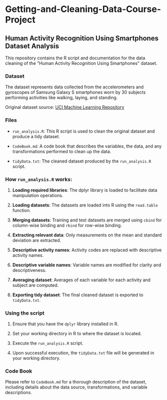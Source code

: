 # Getting-and-Cleaning-Data-Course-Project

## Human Activity Recognition Using Smartphones Dataset Analysis

This repository contains the R script and documentation for the data cleaning of the "Human Activity Recognition Using Smartphones" dataset.

### Dataset

The dataset represents data collected from the accelerometers and gyroscopes of Samsung Galaxy S smartphones worn by 30 subjects performing activities like walking, laying, and standing.

Original dataset source: [UCI Machine Learning Repository](http://archive.ics.uci.edu/ml/datasets/Human+Activity+Recognition+Using+Smartphones)

### Files

- `run_analysis.R`: This R script is used to clean the original dataset and produce a tidy dataset.
  
- `CodeBook.md`: A code book that describes the variables, the data, and any transformations performed to clean up the data.

- `tidyData.txt`: The cleaned dataset produced by the `run_analysis.R` script.

### How `run_analysis.R` works:

1. **Loading required libraries**: The dplyr library is loaded to facilitate data manipulation operations.

2. **Loading datasets**: The datasets are loaded into R using the `read.table` function.

3. **Merging datasets**: Training and test datasets are merged using `cbind` for column-wise binding and `rbind` for row-wise binding.

4. **Extracting relevant data**: Only measurements on the mean and standard deviation are extracted.

5. **Descriptive activity names**: Activity codes are replaced with descriptive activity names.

6. **Descriptive variable names**: Variable names are modified for clarity and descriptiveness.

7. **Averaging dataset**: Averages of each variable for each activity and subject are computed.

8. **Exporting tidy dataset**: The final cleaned dataset is exported to `tidyData.txt`.

### Using the script

1. Ensure that you have the `dplyr` library installed in R.
   
2. Set your working directory in R to where the dataset is located.

3. Execute the `run_analysis.R` script.

4. Upon successful execution, the `tidyData.txt` file will be generated in your working directory.

### Code Book

Please refer to `CodeBook.md` for a thorough description of the dataset, including details about the data source, transformations, and variable descriptions.
